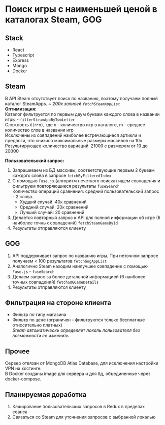 # Поиск игры с наименьшей ценой в каталогах Steam, GOG

## Stack
* React
* Typescript
* Express
* Mongo
* Docker

## Steam 
В API Steam отсутствует поиск по названию, поэтому получаем полный каталог SteamApps. _~ 200к записей `fetchSteamAppList`_  
**Оптимизация:**  
Каталог фильтруется по первым двум буквам каждого слова в названии игры - `filterSteamAppByTwoLetter`  
Сложность `O(n*m)`, где `n` - количество игр в каталоге, m - среднее количество слов в названии игр  
Исключены из совпадений наиболее встречающиеся артикли и предлоги, что снизило максимальные размеры массивов на 10к 
Результирующее количество вариаций: 21000 с размером от 10 до 20000

**Пользовательский запрос:**
1. Запрашиваем из БД массивы, соответствующие первым 2 буквам каждого слова в запросе `fetchByFilteredIndex`  
2. С помощью `Fuse.js` (алгоритм нечеткого поиска) ищем совпадения и фильтруем повторяющиеся результаты `fuseSearch`  
Количество операций сравнения: средний пользовательский запрос - 2 слова.  
   * Худший случай: 40к сравнений  
   * Средний случай: 20к сравнений
   * Лучший случай: 20 сравнений
3. Делается повторный запрос к API для полной информации об игре (6 наиболее точных совпадений) `fetchSteamGameById`  
4. Результаты отправляются клиенту

## GOG
1. API поддерживает запрос по названию игры. При неточном запросе получаем < 100 результатов `fetchGogAppList`  
2. Аналогично Steam находим наилучшее совпадение с помощью `Fuse.js` - `fuseSearch`  
3. Делаем запрос за более детальной информацией (6 наиболее точных совпадений) `fetchGOGGameDetails`  
4. Результаты отправляются клиенту

## Фильтрация на стороне клиента
* Фильтр по типу магазина
* Фильтр по цене (ограничен - фильтруются только бесплатные относительно платных)  
_Steam автоматически определяет локаль пользователя без возможности ее изменить_

## Прочее

Сервер отвязан от MongoDB Atlas Database, для исключения настройки VPN на хостинге.  
В Docker созданы image для сервера и для бд, объединенные через docker-compose.

## Планируемая доработка
1. Кэширование пользовательских запросов в Redux в пределах сеанса
2. Связаться со Steam для уточнения запросов с выбранной локалью